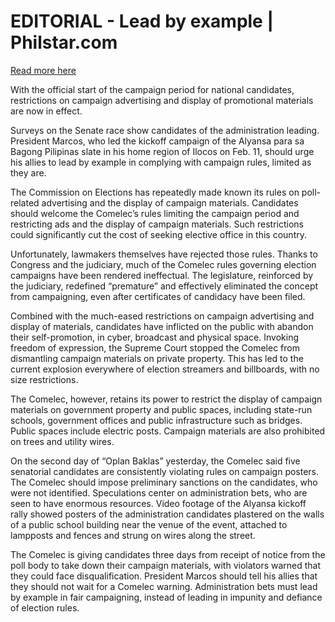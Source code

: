 # EDITORIAL - Lead by example | Philstar.com

[Read more here](https://www.philstar.com/opinion/2025/02/13/2421154/editorial-lead-example)

With the official start of the campaign period for national candidates, restrictions on campaign advertising and display of promotional materials are now in effect.

Surveys on the Senate race show candidates of the administration leading. President Marcos, who led the kickoff campaign of the Alyansa para sa Bagong Pilipinas slate in his home region of Ilocos on Feb. 11, should urge his allies to lead by example in complying with campaign rules, limited as they are.

The Commission on Elections has repeatedly made known its rules on poll-related advertising and the display of campaign materials. Candidates should welcome the Comelec’s rules limiting the campaign period and restricting ads and the display of campaign materials. Such restrictions could significantly cut the cost of seeking elective office in this country.

Unfortunately, lawmakers themselves have rejected those rules. Thanks to Congress and the judiciary, much of the Comelec rules governing election campaigns have been rendered ineffectual. The legislature, reinforced by the judiciary, redefined “premature” and effectively eliminated the concept from campaigning, even after certificates of candidacy have been filed.

Combined with the much-eased restrictions on campaign advertising and display of materials, candidates have inflicted on the public with abandon their self-promotion, in cyber, broadcast and physical space. Invoking freedom of expression, the Supreme Court stopped the Comelec from dismantling campaign materials on private property. This has led to the current explosion everywhere of election streamers and billboards, with no size restrictions.

The Comelec, however, retains its power to restrict the display of campaign materials on government property and public spaces, including state-run schools, government offices and public infrastructure such as bridges. Public spaces include electric posts. Campaign materials are also prohibited on trees and utility wires.

On the second day of “Oplan Baklas” yesterday, the Comelec said five senatorial candidates are consistently violating rules on campaign posters. The Comelec should impose preliminary sanctions on the candidates, who were not identified. Speculations center on administration bets, who are seen to have enormous resources. Video footage of the Alyansa kickoff rally showed posters of the administration candidates plastered on the walls of a public school building near the venue of the event, attached to lampposts and fences and strung on wires along the street.

The Comelec is giving candidates three days from receipt of notice from the poll body to take down their campaign materials, with violators warned that they could face disqualification. President Marcos should tell his allies that they should not wait for a Comelec warning. Administration bets must lead by example in fair campaigning, instead of leading in impunity and defiance of election rules.